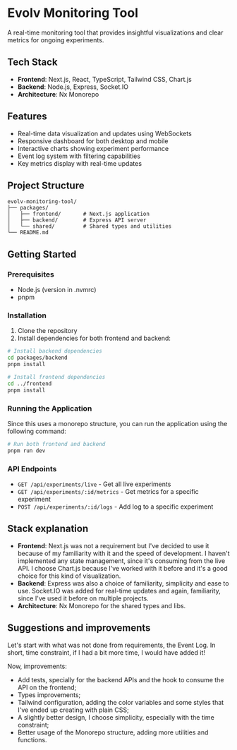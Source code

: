 # Evolv Monitoring Tool

A real-time monitoring tool that provides insightful visualizations and clear metrics for ongoing experiments.

## Tech Stack

- **Frontend**: Next.js, React, TypeScript, Tailwind CSS, Chart.js
- **Backend**: Node.js, Express, Socket.IO
- **Architecture**: Nx Monorepo

## Features

- Real-time data visualization and updates using WebSockets
- Responsive dashboard for both desktop and mobile
- Interactive charts showing experiment performance
- Event log system with filtering capabilities
- Key metrics display with real-time updates

## Project Structure

```
evolv-monitoring-tool/
├── packages/
│   ├── frontend/       # Next.js application
│   ├── backend/        # Express API server
│   └── shared/         # Shared types and utilities
└── README.md
```

## Getting Started

### Prerequisites

- Node.js (version in .nvmrc)
- pnpm

### Installation

1. Clone the repository
2. Install dependencies for both frontend and backend:

```bash
# Install backend dependencies
cd packages/backend
pnpm install

# Install frontend dependencies
cd ../frontend
pnpm install
```

### Running the Application

Since this uses a monorepo structure, you can run the application using the following command:

```bash
# Run both frontend and backend
pnpm run dev
```

### API Endpoints

- `GET /api/experiments/live` - Get all live experiments
- `GET /api/experiments/:id/metrics` - Get metrics for a specific experiment
- `POST /api/experiments/:id/logs` - Add log to a specific experiment

## Stack explanation

- **Frontend**: Next.js was not a requirement but I've decided to use it because of my familiarity with it and the speed of development. I haven't implemented any state management, since it's consuming from the live API. I choose Chart.js because I've worked with it before and it's a good choice for this kind of visualization.
- **Backend**: Express was also a choice of familiarity, simplicity and ease to use. Socket.IO was added for real-time updates and again, familiarity, since I've used it before on multiple projects.
- **Architecture**: Nx Monorepo for the shared types and libs.

## Suggestions and improvements

Let's start with what was not done from requirements, the Event Log. In short, time constraint, if I had a bit more time, I would have added it!

Now, improvements:

- Add tests, specially for the backend APIs and the hook to consume the API on the frontend;
- Types improvements;
- Tailwind configuration, adding the color variables and some styles that I've ended up creating with plain CSS;
- A slightly better design, I choose simplicity, especially with the time constraint;
- Better usage of the Monorepo structure, adding more utilities and functions.
